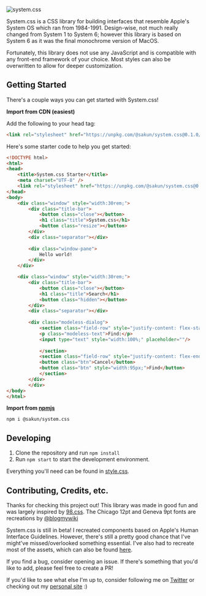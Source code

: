 
![system.css](https://i.imgur.com/0RbDEWz.png)

System.css is a CSS library for building interfaces that resemble Apple's System OS which ran from 1984-1991. Design-wise, not much really changed from System 1 to System 6; however this library is based on System 6 as it was the final monochrome version of MacOS.

Fortunately, this library does not use any JavaScript and is compatible with any front-end framework of your choice. Most styles can also be overwritten to allow for deeper customization.

## Getting Started
There's a couple ways you can get started with System.css!

**Import from CDN (easiest)**

Add the following to your head tag:

```html
<link rel="stylesheet" href="https://unpkg.com/@sakun/system.css@0.1.0/dist/system.css" />
```

Here's some starter code to help you get started:
```html
<!DOCTYPE html>
<html>
<head>
    <title>System.css Starter</title>
    <meta charset="UTF-8" />
    <link rel="stylesheet" href="https://unpkg.com/@sakun/system.css@0.1.0/dist/system.css" />
</head>
<body>
    <div class="window" style="width:30rem;">
        <div class="title-bar"> 
            <button class="close"></button>
            <h1 class="title">System.css</h1>
            <button class="resize"></button>
        </div>
        <div class="separator"></div>
        
        <div class="window-pane">
            Hello world!
        </div>
    </div>

    <div class="window" style="width:30rem;">
        <div class="title-bar"> 
            <button class="close"></button>
            <h1 class="title">Search</h1>
            <button class="hidden"></button>
        </div>
        <div class="separator"></div>
        
        <div class="modeless-dialog">
            <section class="field-row" style="justify-content: flex-start">
            <p class="modeless-text">Find:</p>
            <input type="text" style="width:100%;" placeholder=""/>
        
            </section>
            <section class="field-row" style="justify-content: flex-end">
            <button class="btn">Cancel</button>
            <button class="btn" style="width:95px;">Find</button>
            </section>
        </div>
        </div>
</body>
</html>
```

**Import from [npmjs](https://www.npmjs.com/package/@sakun/system.css)**

    npm i @sakun/system.css

## Developing

1. Clone the repository and run ```npm install```
2. Run ```npm start``` to start the development environment.

Everything you'll need can be found in [style.css](https://github.com/sakofchit/system.css/blob/main/style.css).


## Contributing, Credits, etc.

Thanks for checking this project out! This library was made in good fun and was largely inspired by [98.css](https://github.com/jdan/98.css). The Chicago 12pt and Geneva 9pt fonts are recreations by [@blogmywiki](https://twitter.com/blogmywiki)

 System.css is still in beta! I recreated components based on Apple's Human Interface Guidelines. However, there's still a pretty good chance that I've might've missed/overlooked something essential. I've also had to recreate most of the assets, which can also be found [here](https://github.com/sakofchit/system.css/tree/main/icon).

If you find a bug, consider opening an issue. If there's something that you'd like to add, please feel free to create a PR!

If you'd like to see what else I'm up to, consider following me on [Twitter](https://twitter.com/sakofchit) or checking out my [personal site](https://sakun.co) :)